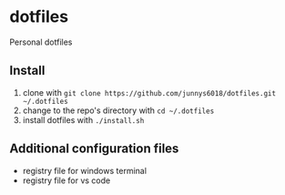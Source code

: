 # dotfiles
Personal dotfiles

## Install
1. clone with `git clone https://github.com/junnys6018/dotfiles.git ~/.dotfiles`  
2. change to the repo's directory with `cd ~/.dotfiles`  
3. install dotfiles with `./install.sh`  

## Additional configuration files
- registry file for windows terminal
- registry file for vs code

